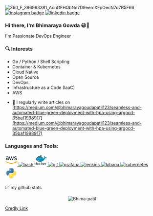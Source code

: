 ![360_F_396983381_AcuGFHQbNn7D9eercXFpOecN7d7B5F66](https://github.com/Bhima-patil/Bhima-patil/assets/112846920/d920a7f5-4a38-4336-ac71-7c1d034c2b2d)
[![instagram badge](https://img.shields.io/badge/Instagram-E4405F?style=for-the-badge&logo=instagram&logoColor=white)](https://www.instagram.com/bhimarayagoudapatil) 
[![linkedin badge](https://img.shields.io/badge/LinkedIn-0077B5?style=for-the-badge&logo=linkedin&logoColor=white)](https://www.linkedin.com/in/bhimarayagouda-patil-76655a1a5)

### Hi there, I'm Bhimaraya Gowda 😃👋
I'm Passionate DevOps Engineer

### 🔍 Interests

* Go / Python / Shell Scripting
* Container & Kubernetes 
* Cloud Native
* Open Source
* DevOps
* Infrastructure as a Code (IaaC)
* AWS

- 📝 I regularly write articles on [https://medium.com/@bhimarayagoudapatil123/seamless-and-automated-blue-green-deployment-with-hpa-using-argocd-35baf1998917](https://medium.com/@bhimarayagoudapatil123/seamless-and-automated-blue-green-deployment-with-hpa-using-argocd-35baf1998917)

<h3 align="left">Languages and Tools:</h3>
<p align="left"> <a href="https://aws.amazon.com" target="_blank" rel="noreferrer"> <img src="https://raw.githubusercontent.com/devicons/devicon/master/icons/amazonwebservices/amazonwebservices-original-wordmark.svg" alt="aws" width="40" height="40"/> </a> <a href="https://www.gnu.org/software/bash/" target="_blank" rel="noreferrer"> <img src="https://www.vectorlogo.zone/logos/gnu_bash/gnu_bash-icon.svg" alt="bash" width="40" height="40"/> </a> <a href="https://www.docker.com/" target="_blank" rel="noreferrer"> <img src="https://raw.githubusercontent.com/devicons/devicon/master/icons/docker/docker-original-wordmark.svg" alt="docker" width="40" height="40"/> </a> <a href="https://git-scm.com/" target="_blank" rel="noreferrer"> <img src="https://www.vectorlogo.zone/logos/git-scm/git-scm-icon.svg" alt="git" width="40" height="40"/> </a> <a href="https://grafana.com" target="_blank" rel="noreferrer"> <img src="https://www.vectorlogo.zone/logos/grafana/grafana-icon.svg" alt="grafana" width="40" height="40"/> </a> <a href="https://www.jenkins.io" target="_blank" rel="noreferrer"> <img src="https://www.vectorlogo.zone/logos/jenkins/jenkins-icon.svg" alt="jenkins" width="40" height="40"/> </a> <a href="https://www.elastic.co/kibana" target="_blank" rel="noreferrer"> <img src="https://www.vectorlogo.zone/logos/elasticco_kibana/elasticco_kibana-icon.svg" alt="kibana" width="40" height="40"/> </a> <a href="https://kubernetes.io" target="_blank" rel="noreferrer"> <img src="https://www.vectorlogo.zone/logos/kubernetes/kubernetes-icon.svg" alt="kubernetes" width="40" height="40"/> </a> <a href="https://www.python.org" target="_blank" rel="noreferrer"> <img src="https://raw.githubusercontent.com/devicons/devicon/master/icons/python/python-original.svg" alt="python" width="40" height="40"/> </a> </p>

📈 my github stats

<p align="center"> <img src="https://github-readme-stats.vercel.app/api?username=Bhima-patil&show_icons=true&theme=gotham" alt="Bhima-patil" />
  
 [Credly Link](https://www.credly.com/badges/902c50e3-447a-42b1-9523-a067895a42d4/linked_in_profile)

